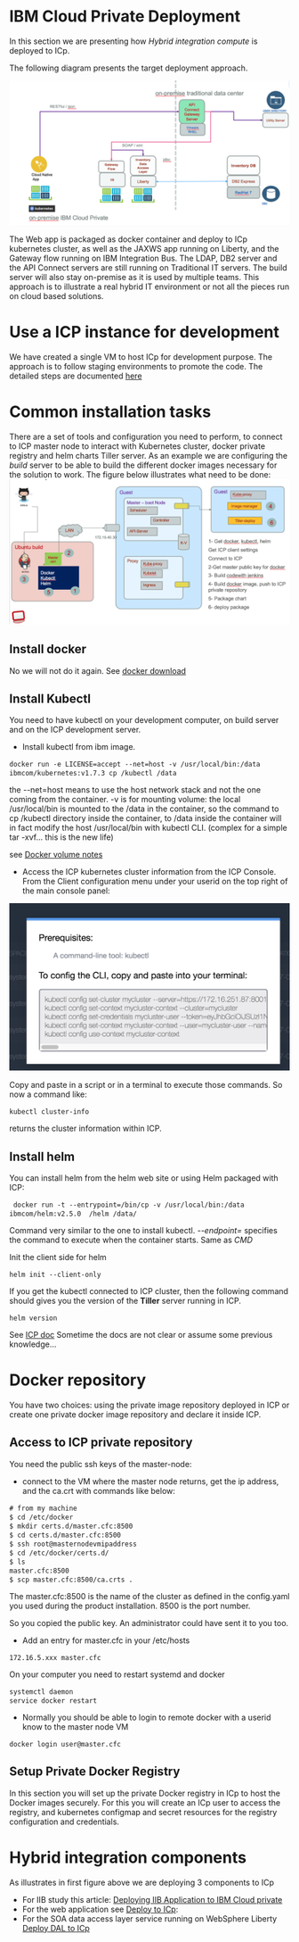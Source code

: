 # IBM Cloud Private Deployment
In this section we are presenting how *Hybrid integration compute* is deployed to ICp.

The following diagram presents the target deployment approach.

![Brown on ICP](./bc-icp-bt-view.png)

The Web app is packaged as docker container and deploy to ICp kubernetes cluster, as well as the JAXWS app running on Liberty, and the Gateway flow running on IBM Integration Bus. The LDAP, DB2 server and the API Connect servers are still running on Traditional IT servers. The build server will also stay on-premise as it is used by multiple teams. This approach is to illustrate a real hybrid IT environment or not all the pieces run on cloud based solutions.

# Use a ICP instance for development
We have created a single VM to host ICp for development purpose. The approach is to follow staging environments to promote the code. The detailed steps are documented [here](install-dev-icp21.md)

# Common installation tasks
There are a set of tools and configuration you need to perform, to connect to ICP master node to interact with Kubernetes cluster, docker private registry and helm charts Tiller server.
As an example we are configuring the *build* server to be able to build the different docker images necessary for the solution to work. The figure below illustrates what need to be done:
![](devops-icp.png)

## Install docker
No we will not do it again. See [docker download](https://docs.docker.com/engine/installation/)

## Install Kubectl
You need to have kubectl on your development computer, on build server and on the ICP development server.
* Install kubectl from ibm image.

```
docker run -e LICENSE=accept --net=host -v /usr/local/bin:/data ibmcom/kubernetes:v1.7.3 cp /kubectl /data
```
the --net=host means to use the host network stack and not the one coming from the container.  -v is for mounting volume: the local /usr/local/bin is mounted to the /data in the container, so the command to cp /kubectl directory inside the container, to /data inside the container will in fact modify the host /usr/local/bin with kubectl CLI. (complex for a simple tar -xvf... this is the new life)

see [Docker volume notes](https://docs.docker.com/engine/admin/volumes/volumes/)

* Access the ICP kubernetes cluster information from the ICP Console.
From the Client configuration menu under your userid on the top right of the main console panel:

![](kube-cli-settings.png)

Copy and paste in a script or in a terminal to execute those commands. So now a command like:
```
kubectl cluster-info
```  
returns the cluster information within ICP.

## Install helm
You can install helm from the helm web site or using Helm packaged with ICP:
```
 docker run -t --entrypoint=/bin/cp -v /usr/local/bin:/data ibmcom/helm:v2.5.0  /helm /data/
```
Command very similar to the one to install kubectl. *--endpoint=* specifies the command to execute when the container starts. Same as *CMD*

Init the client side for helm
```
helm init --client-only
```

If you get the kubectl connected to ICP cluster, then the following command should gives you the version of the **Tiller** server running in ICP.
```
helm version
```
See [ICP doc](https://www.ibm.com/support/knowledgecenter/SSBS6K_2.1.0/app_center/create_helm_cli.html)
Sometime the docs are not clear or assume some previous knowledge...

# Docker repository
You have two choices: using the private image repository deployed in ICP or create one private docker image repository and declare it inside ICP.

## Access to ICP private repository
You need the public ssh keys of the master-node:
* connect to the VM where the master node returns, get the ip address, and the ca.crt with commands like below:
```
# from my machine
$ cd /etc/docker
$ mkdir certs.d/master.cfc:8500
$ cd certs.d/master.cfc:8500
$ ssh root@masternodevmipaddress
$ cd /etc/docker/certs.d/
$ ls
master.cfc:8500
$ scp master.cfc:8500/ca.crts .
```
The master.cfc:8500 is the name of the cluster as defined in the config.yaml you used during the product installation. 8500 is the port number.

So you copied the public key. An administrator could have sent it to you too.

* Add an entry for master.cfc in your /etc/hosts
```
172.16.5.xxx master.cfc
```

On your computer you need to restart systemd and docker
```
systemctl daemon
service docker restart
```

* Normally you should be able to login to remote docker with a userid know to the master node VM
```
docker login user@master.cfc
```
## Setup Private Docker Registry
In this section you will set up the private Docker registry in ICp to host the Docker images securely. For this you will create an ICp user to access the registry, and kubernetes configmap and secret resources for the registry configuration and credentials.

# Hybrid integration components
As illustrates in first figure above we are deploying 3 components to ICp
* For IIB study this article: [Deploying IIB Application to IBM Cloud private](https://github.com/ibm-cloud-architecture/refarch-integration-esb/blob/master/IBMCloudprivate/README.md)
* For the web application see [Deploy to ICp](https://github.com/ibm-cloud-architecture/refarch-caseinc-app/blob/master/docs/run-icp.md):
* For the SOA data access layer service running on WebSphere Liberty [Deploy DAL to ICp](https://github.com/ibm-cloud-architecture/refarch-integration-inventory-dal/blob/master/docs/icp-deploy.md)
